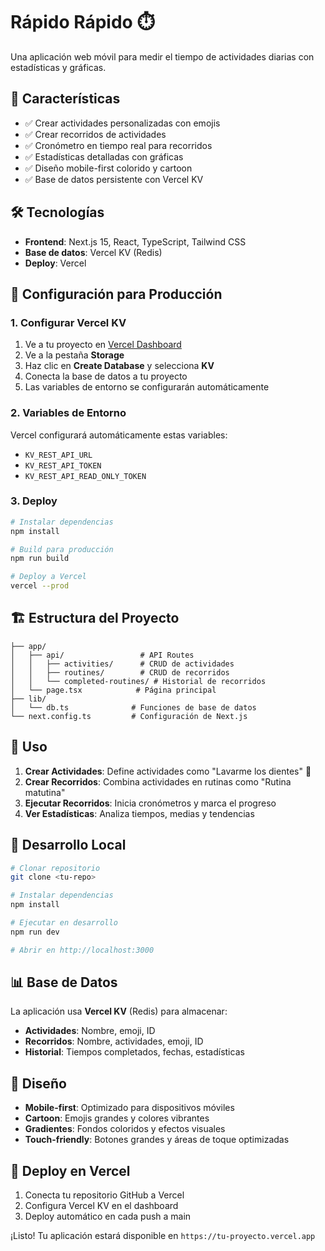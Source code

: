 # Rápido Rápido ⏱️

Una aplicación web móvil para medir el tiempo de actividades diarias con estadísticas y gráficas.

## 🚀 Características

- ✅ Crear actividades personalizadas con emojis
- ✅ Crear recorridos de actividades
- ✅ Cronómetro en tiempo real para recorridos
- ✅ Estadísticas detalladas con gráficas
- ✅ Diseño mobile-first colorido y cartoon
- ✅ Base de datos persistente con Vercel KV

## 🛠️ Tecnologías

- **Frontend**: Next.js 15, React, TypeScript, Tailwind CSS
- **Base de datos**: Vercel KV (Redis)
- **Deploy**: Vercel

## 📱 Configuración para Producción

### 1. Configurar Vercel KV

1. Ve a tu proyecto en [Vercel Dashboard](https://vercel.com/dashboard)
2. Ve a la pestaña **Storage**
3. Haz clic en **Create Database** y selecciona **KV**
4. Conecta la base de datos a tu proyecto
5. Las variables de entorno se configurarán automáticamente

### 2. Variables de Entorno

Vercel configurará automáticamente estas variables:
- `KV_REST_API_URL`
- `KV_REST_API_TOKEN`
- `KV_REST_API_READ_ONLY_TOKEN`

### 3. Deploy

```bash
# Instalar dependencias
npm install

# Build para producción
npm run build

# Deploy a Vercel
vercel --prod
```

## 🏗️ Estructura del Proyecto

```
├── app/
│   ├── api/                 # API Routes
│   │   ├── activities/      # CRUD de actividades
│   │   ├── routines/        # CRUD de recorridos
│   │   └── completed-routines/ # Historial de recorridos
│   └── page.tsx            # Página principal
├── lib/
│   └── db.ts              # Funciones de base de datos
└── next.config.ts         # Configuración de Next.js
```

## 🎯 Uso

1. **Crear Actividades**: Define actividades como "Lavarme los dientes" 🦷
2. **Crear Recorridos**: Combina actividades en rutinas como "Rutina matutina"
3. **Ejecutar Recorridos**: Inicia cronómetros y marca el progreso
4. **Ver Estadísticas**: Analiza tiempos, medias y tendencias

## 🔧 Desarrollo Local

```bash
# Clonar repositorio
git clone <tu-repo>

# Instalar dependencias
npm install

# Ejecutar en desarrollo
npm run dev

# Abrir en http://localhost:3000
```

## 📊 Base de Datos

La aplicación usa **Vercel KV** (Redis) para almacenar:
- **Actividades**: Nombre, emoji, ID
- **Recorridos**: Nombre, actividades, emoji, ID
- **Historial**: Tiempos completados, fechas, estadísticas

## 🎨 Diseño

- **Mobile-first**: Optimizado para dispositivos móviles
- **Cartoon**: Emojis grandes y colores vibrantes
- **Gradientes**: Fondos coloridos y efectos visuales
- **Touch-friendly**: Botones grandes y áreas de toque optimizadas

## 🚀 Deploy en Vercel

1. Conecta tu repositorio GitHub a Vercel
2. Configura Vercel KV en el dashboard
3. Deploy automático en cada push a main

¡Listo! Tu aplicación estará disponible en `https://tu-proyecto.vercel.app`